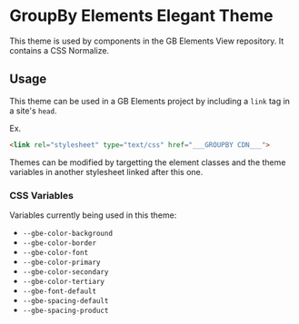 # GroupBy Elements Elegant Theme
This theme is used by components in the GB Elements View repository.
It contains a CSS Normalize.

## Usage
This theme can be used in a GB Elements project by including a `link` tag in a site's `head`.

Ex.
```html
<link rel="stylesheet" type="text/css" href="___GROUPBY CDN___">
```

Themes can be modified by targetting the element classes and the theme variables in another stylesheet linked after this one.

### CSS Variables
Variables currently being used in this theme:

- `--gbe-color-background`
- `--gbe-color-border`
- `--gbe-color-font`
- `--gbe-color-primary`
- `--gbe-color-secondary`
- `--gbe-color-tertiary`
- `--gbe-font-default`
- `--gbe-spacing-default`
- `--gbe-spacing-product`

